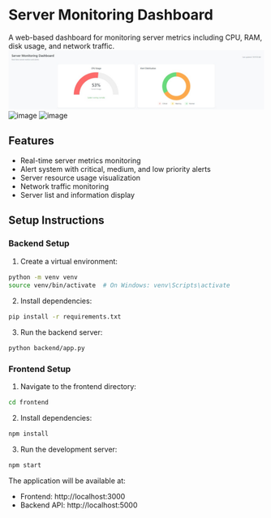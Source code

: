# Server Monitoring Dashboard
A web-based dashboard for monitoring server metrics including CPU, RAM, disk usage, and network traffic.
![image](assets/Dashboard1.jpeg)
![image](https://github.com/user-attachments/assets/c8d0386d-f972-4e47-8e8a-1f637e2b28bb)
![image](https://github.com/user-attachments/assets/1245a731-39aa-453f-b0fe-100d1b646519)

## Features

- Real-time server metrics monitoring
- Alert system with critical, medium, and low priority alerts
- Server resource usage visualization
- Network traffic monitoring
- Server list and information display

## Setup Instructions

### Backend Setup

1. Create a virtual environment:
```bash
python -m venv venv
source venv/bin/activate  # On Windows: venv\Scripts\activate
```

2. Install dependencies:
```bash
pip install -r requirements.txt
```

3. Run the backend server:
```bash
python backend/app.py
```

### Frontend Setup

1. Navigate to the frontend directory:
```bash
cd frontend
```

2. Install dependencies:
```bash
npm install
```

3. Run the development server:
```bash
npm start
```

The application will be available at:
- Frontend: http://localhost:3000
- Backend API: http://localhost:5000 

